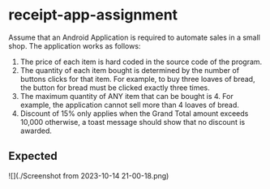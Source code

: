 # receipt-app-assignment
Assume that an Android Application is required to automate sales in a small shop. The application works
as follows:
1. The price of each item is hard coded in the source code of the program.
2. The quantity of each item bought is determined by the number of buttons clicks for that item.
For example, to buy three loaves of bread, the button for bread must be clicked exactly three
times.
3. The maximum quantity of ANY item that can be bought is 4. For example, the application
cannot sell more than 4 loaves of bread.
4. Discount of 15% only applies when the Grand Total amount exceeds 10,000 otherwise, a
toast message should show that no discount is awarded.

## Expected 
![](./Screenshot from 2023-10-14 21-00-18.png)
